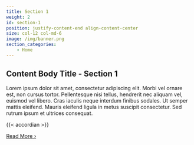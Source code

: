 ```yaml
---
title: Section 1
weight: 2
id: section-1
position: justify-content-end align-content-center
size: col-12 col-md-6
image: /img/banner.png
section_categories:
    - Home
---
```


## Content Body Title - Section 1

Lorem ipsum dolor sit amet, consectetur adipiscing elit. Morbi vel ornare est, non cursus tortor. Pellentesque nisi tellus, hendrerit nec aliquam vel, euismod vel libero. Cras iaculis neque interdum finibus sodales. Ut semper mattis eleifend. Mauris eleifend ligula in metus suscipit consectetur. Sed rutrum ipsum et ultrices consequat. 

{{< accordian >}}

<a href="#" class="btn btn-primary">Read More &rsaquo;</a>